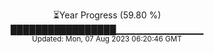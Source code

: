 <p align="center">
⏳Year Progress (59.80 %) <br>
█████████████████▁▁▁▁▁▁▁▁▁▁▁▁▁ <br>
<sub>Updated: Mon, 07 Aug 2023 06:20:46 GMT</sub>
</p>

